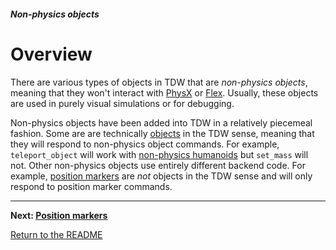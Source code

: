 ##### Non-physics objects

# Overview

There are various types of objects in TDW that are *non-physics objects*, meaning that they won't interact with [PhysX](../physx/physx.md) or [Flex](../flex/flex.md). Usually, these objects are used in purely visual simulations or for debugging.

Non-physics objects have been added into TDW in a relatively piecemeal fashion. Some are are technically [objects](../core_concepts/objects.md) in the TDW sense, meaning that they will respond to non-physics object commands. For example, `teleport_object` will work with [non-physics humanoids](humanoids.md) but `set_mass` will not. Other non-physics objects use entirely different backend code. For example, [position markers](position_markers.md) are *not* objects in the TDW sense and will only respond to position marker commands. 

***

**Next: [Position markers](position_markers.md)**

[Return to the README](../../../README.md)

